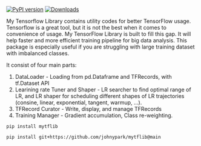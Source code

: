 [![PyPI version](https://badge.fury.io/py/mytflib.svg)](https://badge.fury.io/py/mytflib)   [![Downloads](https://pepy.tech/badge/mytflib)](https://pepy.tech/project/mytflib)

My Tensorflow Library contains utility codes for better TensorFlow usage. Tensorflow is a great tool, but it is not the best when it comes to convenience of usage. My TensorFlow Library is built to fill this gap. It will help faster and more efficient training pipeline for big data analysis. This package is especially useful if you are struggling with large training dataset with imbalanced classes.

It consist of four main parts:

 1. DataLoader - Loading from pd.Dataframe and TFRecords, with tf.Dataset API 
 2. Learining rate Tuner and Shaper - LR searcher to find optimal range of LR, and LR shaper for scheduling different shapes of LR trajectories (consine, linear, exponential, tangent, warmup, ...). 
 3. TFRecord Curator - Write, display, and manage TFRecords
 4. Training Manager - Gradient accumulation, Class re-weighting.


 ```
 pip install mytflib

 pip install git+https://github.com/johnypark/mytflib@main

 ```
 
 
